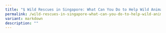 ```yaml
---
title: "$ Wild Rescues in Singapore: What Can You Do to Help Wild Animals in Distress"
permalink: /wild-rescues-in-singapore-what-can-you-do-to-help-wild-animals-in-distress/
variant: markdown
description: ""
---
```

